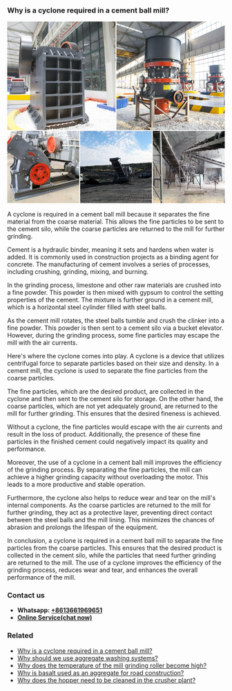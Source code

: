 <h3>Why is a cyclone required in a cement ball mill?</h3><img src='1701671420.jpg' alt=''><p>A cyclone is required in a cement ball mill because it separates the fine material from the coarse material. This allows the fine particles to be sent to the cement silo, while the coarse particles are returned to the mill for further grinding.</p><p>Cement is a hydraulic binder, meaning it sets and hardens when water is added. It is commonly used in construction projects as a binding agent for concrete. The manufacturing of cement involves a series of processes, including crushing, grinding, mixing, and burning.</p><p>In the grinding process, limestone and other raw materials are crushed into a fine powder. This powder is then mixed with gypsum to control the setting properties of the cement. The mixture is further ground in a cement mill, which is a horizontal steel cylinder filled with steel balls.</p><p>As the cement mill rotates, the steel balls tumble and crush the clinker into a fine powder. This powder is then sent to a cement silo via a bucket elevator. However, during the grinding process, some fine particles may escape the mill with the air currents.</p><p>Here's where the cyclone comes into play. A cyclone is a device that utilizes centrifugal force to separate particles based on their size and density. In a cement mill, the cyclone is used to separate the fine particles from the coarse particles.</p><p>The fine particles, which are the desired product, are collected in the cyclone and then sent to the cement silo for storage. On the other hand, the coarse particles, which are not yet adequately ground, are returned to the mill for further grinding. This ensures that the desired fineness is achieved.</p><p>Without a cyclone, the fine particles would escape with the air currents and result in the loss of product. Additionally, the presence of these fine particles in the finished cement could negatively impact its quality and performance.</p><p>Moreover, the use of a cyclone in a cement ball mill improves the efficiency of the grinding process. By separating the fine particles, the mill can achieve a higher grinding capacity without overloading the motor. This leads to a more productive and stable operation.</p><p>Furthermore, the cyclone also helps to reduce wear and tear on the mill's internal components. As the coarse particles are returned to the mill for further grinding, they act as a protective layer, preventing direct contact between the steel balls and the mill lining. This minimizes the chances of abrasion and prolongs the lifespan of the equipment.</p><p>In conclusion, a cyclone is required in a cement ball mill to separate the fine particles from the coarse particles. This ensures that the desired product is collected in the cement silo, while the particles that need further grinding are returned to the mill. The use of a cyclone improves the efficiency of the grinding process, reduces wear and tear, and enhances the overall performance of the mill.</p><h3>Contact us</h3><ul><li><strong>Whatsapp:&nbsp;<a href="https://wa.me/8613661969651">+8613661969651</a></strong></li><li><a href="https://swt.shibang-china.com/?git&amp;zhl&amp;Why-is-a-cyclone-required-in-a-cement-ball-mill"><strong>Online Service(chat now)</strong></a></li></ul><h3>Related</h3><ul><li><a href='Why-is-a-cyclone-required-in-a-cement-ball-mill.md'>Why is a cyclone required in a cement ball mill?</a></li><li><a href='Why-should-we-use-aggregate-washing-systems.md'>Why should we use aggregate washing systems?</a></li><li><a href='Why-does-the-temperature-of-the-mill-grinding-roller-become-high.md'>Why does the temperature of the mill grinding roller become high?</a></li><li><a href='Why-is-basalt-used-as-an-aggregate-for-road-construction.md'>Why is basalt used as an aggregate for road construction?</a></li><li><a href='Why-does-the-hopper-need-to-be-cleaned-in-the-crusher-plant.md'>Why does the hopper need to be cleaned in the crusher plant?</a></li></ul>